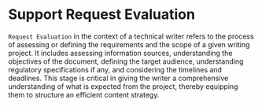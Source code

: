 # Support Request Evaluation

`Request Evaluation` in the context of a technical writer refers to the process of assessing or defining the requirements and the scope of a given writing project. It includes assessing information sources, understanding the objectives of the document, defining the target audience, understanding regulatory specifications if any, and considering the timelines and deadlines. This stage is critical in giving the writer a comprehensive understanding of what is expected from the project, thereby equipping them to structure an efficient content strategy.
